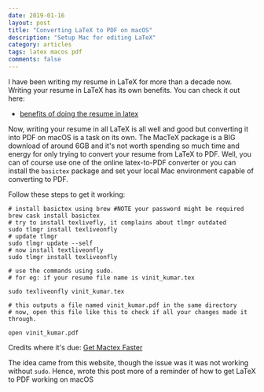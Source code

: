 ```yaml
---
date: 2019-01-16
layout: post
title: "Converting LaTeX to PDF on macOS"
description: "Setup Mac for editing LaTeX"
category: articles
tags: latex macos pdf
comments: false
---
```


I have been writing my resume in LaTeX for more than a decade now. Writing your resume in LaTeX has its own benefits.
You can check it out here:

- [benefits of doing the resume in latex](https://tex.stackexchange.com/questions/11955/what-are-the-benefits-of-writing-resumes-in-tex-latex)

Now, writing your resume in all LaTeX is all well and good but converting it into PDF on macOS is a task on its own. The MacTeX package is a BIG download of around 6GB and it's not worth spending so much time and energy for only trying to convert your resume from LaTeX to PDF. Well, you can of course use one of the online latex-to-PDF converter or you can install the `basictex` package and set your local Mac environment capable of converting to PDF.


Follow these steps to get it working:

```
# install basictex using brew #NOTE your password might be required
brew cask install basictex
# try to install texlivefly, it complains about tlmgr outdated
sudo tlmgr install texliveonfly
# update tlmgr
sudo tlmgr update --self
# now install textliveonfly
sudo tlmgr install texliveonfly

# use the commands using sudo.
# for eg: if your resume file name is vinit_kumar.tex

sudo texliveonfly vinit_kumar.tex

# this outputs a file named vinit_kumar.pdf in the same directory
# now, open this file like this to check if all your changes made it through.

open vinit_kumar.pdf
```

Credits where it's due: [Get Mactex Faster](https://www.apptic.me/blog/get-mactex-faster-easily-using-basictex.php)

The idea came from this website, though the issue was it was not working without `sudo`. Hence, wrote this post more of a reminder of how to get LaTeX to PDF working on macOS
